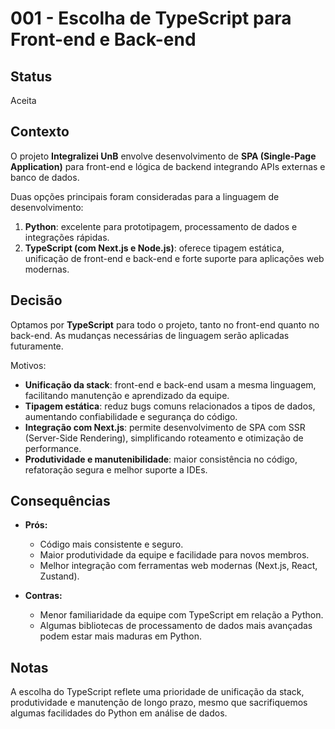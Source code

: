 
# 001 - Escolha de TypeScript para Front-end e Back-end

## Status
Aceita

## Contexto
O projeto **Integralizei UnB** envolve desenvolvimento de **SPA (Single-Page Application)** para front-end e lógica de backend integrando APIs externas e banco de dados.  

Duas opções principais foram consideradas para a linguagem de desenvolvimento:
1. **Python**: excelente para prototipagem, processamento de dados e integrações rápidas.
2. **TypeScript (com Next.js e Node.js)**: oferece tipagem estática, unificação de front-end e back-end e forte suporte para aplicações web modernas.

## Decisão
Optamos por **TypeScript** para todo o projeto, tanto no front-end quanto no back-end.
As mudanças necessárias de linguagem serão aplicadas futuramente.

Motivos:
- **Unificação da stack**: front-end e back-end usam a mesma linguagem, facilitando manutenção e aprendizado da equipe.
- **Tipagem estática**: reduz bugs comuns relacionados a tipos de dados, aumentando confiabilidade e segurança do código.
- **Integração com Next.js**: permite desenvolvimento de SPA com SSR (Server-Side Rendering), simplificando roteamento e otimização de performance.
- **Produtividade e manutenibilidade**: maior consistência no código, refatoração segura e melhor suporte a IDEs.

## Consequências
- **Prós:**
  - Código mais consistente e seguro.
  - Maior produtividade da equipe e facilidade para novos membros.
  - Melhor integração com ferramentas web modernas (Next.js, React, Zustand).

- **Contras:**
  - Menor familiaridade da equipe com TypeScript em relação a Python.
  - Algumas bibliotecas de processamento de dados mais avançadas podem estar mais maduras em Python.

## Notas
A escolha do TypeScript reflete uma prioridade de unificação da stack, produtividade e manutenção de longo prazo, mesmo que sacrifiquemos algumas facilidades do Python em análise de dados.
